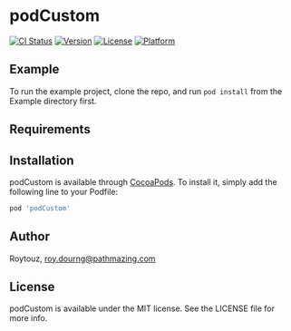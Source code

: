 # podCustom

[![CI Status](https://img.shields.io/travis/Roytouz/podCustom.svg?style=flat)](https://travis-ci.org/Roytouz/podCustom)
[![Version](https://img.shields.io/cocoapods/v/podCustom.svg?style=flat)](https://cocoapods.org/pods/podCustom)
[![License](https://img.shields.io/cocoapods/l/podCustom.svg?style=flat)](https://cocoapods.org/pods/podCustom)
[![Platform](https://img.shields.io/cocoapods/p/podCustom.svg?style=flat)](https://cocoapods.org/pods/podCustom)

## Example

To run the example project, clone the repo, and run `pod install` from the Example directory first.

## Requirements

## Installation

podCustom is available through [CocoaPods](https://cocoapods.org). To install
it, simply add the following line to your Podfile:

```ruby
pod 'podCustom'
```

## Author

Roytouz, roy.dourng@pathmazing.com

## License

podCustom is available under the MIT license. See the LICENSE file for more info.
